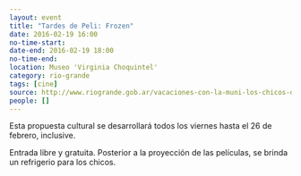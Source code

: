 ```yaml
---
layout: event 
title: "Tardes de Peli: Frozen"
date: 2016-02-19 16:00
no-time-start: 
date-end: 2016-02-19 18:00
no-time-end: 
location: Museo 'Virginia Choquintel'
category: rio-grande
tags: [cine]
source: http://www.riogrande.gob.ar/vacaciones-con-la-muni-los-chicos-disfrutaron-de-las-tardes-de-peli-en-el-museo/
people: []
---
```


Esta propuesta cultural se desarrollará todos los viernes hasta el 26 de febrero, inclusive.

Entrada libre y gratuita. Posterior a la proyección de las películas, se brinda un refrigerio para los chicos.